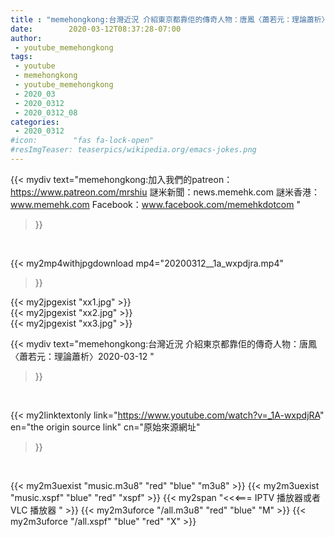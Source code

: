 ```yaml
---
title : "memehongkong:台灣近況 介紹東京都靠佢的傳奇人物：唐鳳〈蕭若元：理論蕭析〉2020-03-12 "
date:        2020-03-12T08:37:28-07:00
author:
 - youtube_memehongkong
tags:
 - youtube
 - memehongkong
 - youtube_memehongkong
 - 2020_03
 - 2020_0312
 - 2020_0312_08
categories:
 - 2020_0312
#icon:        "fas fa-lock-open"
#resImgTeaser: teaserpics/wikipedia.org/emacs-jokes.png
---
```


{{< mydiv text="memehongkong:加入我們的patreon：https://www.patreon.com/mrshiu 謎米新聞：news.memehk.com 謎米香港： www.memehk.com Facebook：www.facebook.com/memehkdotcom "
>}}
<br>


{{< my2mp4withjpgdownload mp4="20200312__1a_wxpdjra.mp4"
>}}

{{< my2jpgexist "xx1.jpg" >}}<br>
{{< my2jpgexist "xx2.jpg" >}}<br>
{{< my2jpgexist "xx3.jpg" >}}<br>



{{< mydiv text="memehongkong:台灣近況 介紹東京都靠佢的傳奇人物：唐鳳〈蕭若元：理論蕭析〉2020-03-12 "
>}}
<br>

{{< my2linktextonly link="https://www.youtube.com/watch?v=_1A-wxpdjRA"
en="the origin source link" cn="原始來源網址"
>}}


<br>

{{< my2m3uexist "music.m3u8" "red"  "blue" "m3u8" >}} {{< my2m3uexist "music.xspf" "blue" "red"  "xspf" >}} {{< my2span "<<<=== IPTV 播放器或者 VLC 播放器 " >}} {{< my2m3uforce "/all.m3u8" "red"  "blue" "M" >}} {{< my2m3uforce "/all.xspf" "blue" "red"  "X" >}} 
